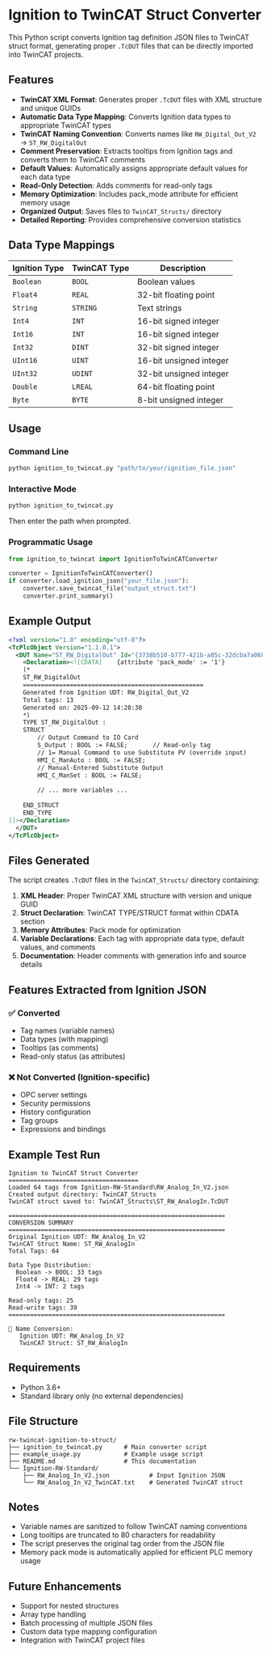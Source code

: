 # Ignition to TwinCAT Struct Converter

This Python script converts Ignition tag definition JSON files to TwinCAT struct format, generating proper `.TcDUT` files that can be directly imported into TwinCAT projects.

## Features

- **TwinCAT XML Format**: Generates proper `.TcDUT` files with XML structure and unique GUIDs
- **Automatic Data Type Mapping**: Converts Ignition data types to appropriate TwinCAT types
- **TwinCAT Naming Convention**: Converts names like `RW_Digital_Out_V2` → `ST_RW_DigitalOut`
- **Comment Preservation**: Extracts tooltips from Ignition tags and converts them to TwinCAT comments
- **Default Values**: Automatically assigns appropriate default values for each data type
- **Read-Only Detection**: Adds comments for read-only tags
- **Memory Optimization**: Includes pack_mode attribute for efficient memory usage
- **Organized Output**: Saves files to `TwinCAT_Structs/` directory
- **Detailed Reporting**: Provides comprehensive conversion statistics

## Data Type Mappings

| Ignition Type | TwinCAT Type | Description |
|---------------|--------------|-------------|
| `Boolean` | `BOOL` | Boolean values |
| `Float4` | `REAL` | 32-bit floating point |
| `String` | `STRING` | Text strings |
| `Int4` | `INT` | 16-bit signed integer |
| `Int16` | `INT` | 16-bit signed integer |
| `Int32` | `DINT` | 32-bit signed integer |
| `UInt16` | `UINT` | 16-bit unsigned integer |
| `UInt32` | `UDINT` | 32-bit unsigned integer |
| `Double` | `LREAL` | 64-bit floating point |
| `Byte` | `BYTE` | 8-bit unsigned integer |

## Usage

### Command Line

```bash
python ignition_to_twincat.py "path/to/your/ignition_file.json"
```

### Interactive Mode

```bash
python ignition_to_twincat.py
```
Then enter the path when prompted.

### Programmatic Usage

```python
from ignition_to_twincat import IgnitionToTwinCATConverter

converter = IgnitionToTwinCATConverter()
if converter.load_ignition_json("your_file.json"):
    converter.save_twincat_file("output_struct.txt")
    converter.print_summary()
```

## Example Output

```xml
<?xml version="1.0" encoding="utf-8"?>
<TcPlcObject Version="1.1.0.1">
  <DUT Name="ST_RW_DigitalOut" Id="{3738b510-b777-421b-a85c-32dcba7a068d}">
    <Declaration><![CDATA[    {attribute 'pack_mode' := '1'}
    (*
    ST_RW_DigitalOut
    ==================================================
    Generated from Ignition UDT: RW_Digital_Out_V2
    Total tags: 13
    Generated on: 2025-09-12 14:28:30
    *)
    TYPE ST_RW_DigitalOut :
    STRUCT
        // Output Command to IO Card
        S_Output : BOOL := FALSE;		// Read-only tag
        // 1= Manual Command to use Substitute PV (override input)
        HMI_C_ManAuto : BOOL := FALSE;
        // Manual-Entered Substitute Output
        HMI_C_ManSet : BOOL := FALSE;
        
        // ... more variables ...
        
    END_STRUCT
    END_TYPE
]]></Declaration>
  </DUT>
</TcPlcObject>
```

## Files Generated

The script creates `.TcDUT` files in the `TwinCAT_Structs/` directory containing:

1. **XML Header**: Proper TwinCAT XML structure with version and unique GUID
2. **Struct Declaration**: TwinCAT TYPE/STRUCT format within CDATA section
3. **Memory Attributes**: Pack mode for optimization
4. **Variable Declarations**: Each tag with appropriate data type, default values, and comments
5. **Documentation**: Header comments with generation info and source details

## Features Extracted from Ignition JSON

### ✅ Converted
- Tag names (variable names)
- Data types (with mapping)
- Tooltips (as comments)
- Read-only status (as attributes)

### ❌ Not Converted (Ignition-specific)
- OPC server settings
- Security permissions
- History configuration
- Tag groups
- Expressions and bindings

## Example Test Run

```
Ignition to TwinCAT Struct Converter
====================================
Loaded 64 tags from Ignition-RW-Standard\RW_Analog_In_V2.json
Created output directory: TwinCAT_Structs
TwinCAT struct saved to: TwinCAT_Structs\ST_RW_AnalogIn.TcDUT

============================================================
CONVERSION SUMMARY
============================================================
Original Ignition UDT: RW_Analog_In_V2
TwinCAT Struct Name: ST_RW_AnalogIn
Total Tags: 64

Data Type Distribution:
  Boolean -> BOOL: 33 tags
  Float4 -> REAL: 29 tags
  Int4 -> INT: 2 tags

Read-only tags: 25
Read-write tags: 39
============================================================

🔄 Name Conversion:
   Ignition UDT: RW_Analog_In_V2
   TwinCAT Struct: ST_RW_AnalogIn
```

## Requirements

- Python 3.6+
- Standard library only (no external dependencies)

## File Structure

```
rw-twincat-ignition-to-struct/
├── ignition_to_twincat.py      # Main converter script
├── example_usage.py            # Example usage script
├── README.md                   # This documentation
└── Ignition-RW-Standard/
    ├── RW_Analog_In_V2.json           # Input Ignition JSON
    └── RW_Analog_In_V2_TwinCAT.txt    # Generated TwinCAT struct
```

## Notes

- Variable names are sanitized to follow TwinCAT naming conventions
- Long tooltips are truncated to 80 characters for readability
- The script preserves the original tag order from the JSON file
- Memory pack mode is automatically applied for efficient PLC memory usage

## Future Enhancements

- Support for nested structures
- Array type handling
- Batch processing of multiple JSON files
- Custom data type mapping configuration
- Integration with TwinCAT project files